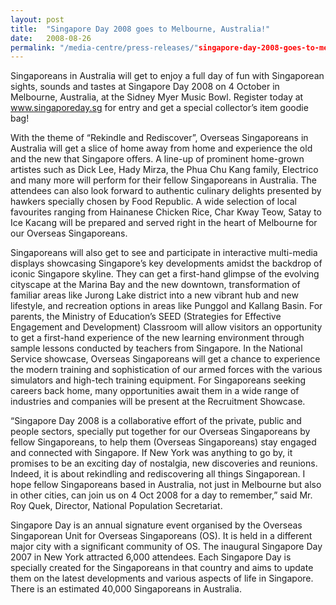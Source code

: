 ```yaml
---
layout: post
title:  "Singapore Day 2008 goes to Melbourne, Australia!"
date:   2008-08-26
permalink: "/media-centre/press-releases/"singapore-day-2008-goes-to-melbourne-australia!
---
```


Singaporeans in Australia will get to enjoy a full day of fun with Singaporean sights, sounds and tastes at Singapore Day 2008 on 4 October in Melbourne, Australia, at the Sidney Myer Music Bowl. Register today at www.singaporeday.sg for entry and get a special collector’s item goodie bag!

With the theme of “Rekindle and Rediscover”, Overseas Singaporeans in Australia will get a slice of home away from home and experience the old and the new that Singapore offers. A line-up of prominent home-grown artistes such as Dick Lee, Hady Mirza, the Phua Chu Kang family, Electrico and many more will perform for their fellow Singaporeans in Australia. The attendees can also look forward to authentic culinary delights presented by hawkers specially chosen by Food Republic. A wide selection of local favourites ranging from Hainanese Chicken Rice, Char Kway Teow, Satay to Ice Kacang will be prepared and served right in the heart of Melbourne for our Overseas Singaporeans.

Singaporeans will also get to see and participate in interactive multi-media displays showcasing Singapore’s key developments amidst the backdrop of iconic Singapore skyline. They can get a first-hand glimpse of the evolving cityscape at the Marina Bay and the new downtown, transformation of familiar areas like Jurong Lake district into a new vibrant hub and new lifestyle, and recreation options in areas like Punggol and Kallang Basin. For parents, the Ministry of Education’s SEED (Strategies for Effective Engagement and Development) Classroom will allow visitors an opportunity to get a first-hand experience of the new learning environment through sample lessons conducted by teachers from Singapore. In the National Service showcase, Overseas Singaporeans will get a chance to experience the modern training and sophistication of our armed forces with the various simulators and high-tech training equipment. For Singaporeans seeking careers back home, many opportunities await them in a wide range of industries and companies will be present at the Recruitment Showcase.

“Singapore Day 2008 is a collaborative effort of the private, public and people sectors, specially put together for our Overseas Singaporeans by fellow Singaporeans, to help them (Overseas Singaporeans) stay engaged and connected with Singapore. If New York was anything to go by, it promises to be an exciting day of nostalgia, new discoveries and reunions. Indeed, it is about rekindling and rediscovering all things Singaporean. I hope fellow Singaporeans based in Australia, not just in Melbourne but also in other cities, can join us on 4 Oct 2008 for a day to remember,” said Mr. Roy Quek, Director, National Population Secretariat.

Singapore Day is an annual signature event organised by the Overseas Singaporean Unit for Overseas Singaporeans (OS). It is held in a different major city with a significant community of OS. The inaugural Singapore Day 2007 in New York attracted 6,000 attendees. Each Singapore Day is specially created for the Singaporeans in that country and aims to update them on the latest developments and various aspects of life in Singapore. There is an estimated 40,000 Singaporeans in Australia.
